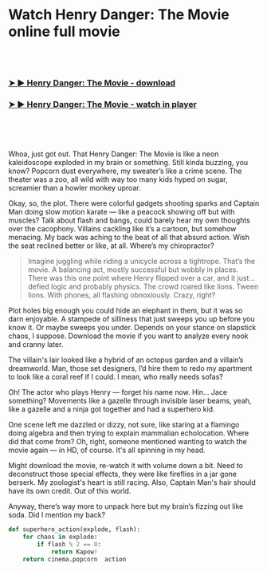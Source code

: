 <h1>Watch Henry Danger: The Movie online full movie</h1>


<br><br>

<h3><a href="https://Grants-sarfulelon1983.github.io/ozjrwwgdqh/">➤ ► Henry Danger: The Movie - download</a></h3> 
<h3><a href="https://Grants-sarfulelon1983.github.io/ozjrwwgdqh/">➤ ► Henry Danger: The Movie - watch in player</a></h3>


<br><br><br>


Whoa, just got out. That Henry Danger: The Movie is like a neon kaleidoscope exploded in my brain or something. Still kinda buzzing, you know? Popcorn dust everywhere, my sweater’s like a crime scene. The theater was a zoo, all wild with way too many kids hyped on sugar, screamier than a howler monkey uproar.  

Okay, so, the plot. There were colorful gadgets shooting sparks and Captain Man doing slow motion karate — like a peacock showing off but with muscles? Talk about flash and bangs, could barely hear my own thoughts over the cacophony. Villains cackling like it’s a cartoon, but somehow menacing. My back was aching to the beat of all that absurd action. Wish the seat reclined better or like, at all. Where’s my chiropractor? 

> Imagine juggling while riding a unicycle across a tightrope. That’s the movie. A balancing act, mostly successful but wobbly in places. There was this one point where Henry flipped over a car, and it just... defied logic and probably physics. The crowd roared like lions. Tween lions. With phones, all flashing obnoxiously. Crazy, right?

Plot holes big enough you could hide an elephant in them, but it was so darn enjoyable. A stampede of silliness that just sweeps you up before you know it. Or maybe sweeps you under. Depends on your stance on slapstick chaos, I suppose. Download the movie if you want to analyze every nook and cranny later.

The villain's lair looked like a hybrid of an octopus garden and a villain’s dreamworld. Man, those set designers, I’d hire them to redo my apartment to look like a coral reef if I could. I mean, who really needs sofas?

Oh! The actor who plays Henry — forget his name now. Hin... Jace something? Movements like a gazelle through invisible laser beams, yeah, like a gazelle and a ninja got together and had a superhero kid.

One scene left me dazzled or dizzy, not sure, like staring at a flamingo doing algebra and then trying to explain mammalian echolocation. Where did that come from? Oh, right, someone mentioned wanting to watch the movie again — in HD, of course. It's all spinning in my head.

Might download the movie, re-watch it with volume down a bit. Need to deconstruct those special effects, they were like fireflies in a jar gone berserk. My zoologist's heart is still racing. Also, Captain Man's hair should have its own credit. Out of this world.

Anyway, there’s way more to unpack here but my brain’s fizzing out like soda. Did I mention my back?

```python
def superhero_action(explode, flash):
    for chaos in explode:
        if flash % 2 == 0:
            return Kapow!
    return cinema.popcorn  action
```
